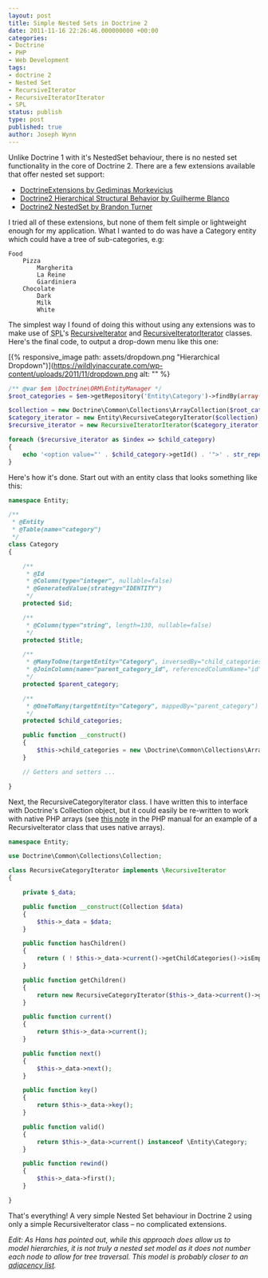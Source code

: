```yaml
---
layout: post
title: Simple Nested Sets in Doctrine 2
date: 2011-11-16 22:26:46.000000000 +00:00
categories:
- Doctrine
- PHP
- Web Development
tags:
- doctrine 2
- Nested Set
- RecursiveIterator
- RecursiveIteratorIterator
- SPL
status: publish
type: post
published: true
author: Joseph Wynn
---
```


Unlike Doctrine 1 with it's NestedSet behaviour, there is no nested set functionality in the core of Doctrine 2. There are a few extensions available that offer nested set support:

*   [DoctrineExtensions by Gediminas Morkevicius](https://github.com/l3pp4rd/DoctrineExtensions)
*   [Doctrine2 Hierarchical Structural Behavior by Guilherme Blanco](https://github.com/guilhermeblanco/Doctrine2-Hierarchical-Structural-Behavior)
*   [Doctrine2 NestedSet by Brandon Turner](https://github.com/blt04/doctrine2-nestedset)

I tried all of these extensions, but none of them felt simple or lightweight enough for my application. What I wanted to do was have a Category entity which could have a tree of sub-categories, e.g:<!--more-->

```
Food
    Pizza
        Margherita
        La Reine
        Giardiniera
    Chocolate
        Dark
        Milk
        White
```

The simplest way I found of doing this without using any extensions was to make use of <abbr title="Standard PHP Library">SPL</abbr>'s [RecursiveIterator](http://php.net/manual/en/class.recursiveiterator.php) and [RecursiveIteratorIterator](http://www.php.net/manual/en/class.recursiveiteratoriterator.php) classes. Here's the final code, to output a drop-down menu like this one:

[{% responsive_image path: assets/dropdown.png "Hierarchical Dropdown")](https://wildlyinaccurate.com/wp-content/uploads/2011/11/dropdown.png alt: "" %}

```php
/** @var $em \Doctrine\ORM\EntityManager */
$root_categories = $em->getRepository('Entity\Category')->findBy(array('parent_category' => null));

$collection = new Doctrine\Common\Collections\ArrayCollection($root_categories);
$category_iterator = new Entity\RecursiveCategoryIterator($collection);
$recursive_iterator = new RecursiveIteratorIterator($category_iterator, RecursiveIteratorIterator::SELF_FIRST);

foreach ($recursive_iterator as $index => $child_category)
{
    echo '<option value="' . $child_category->getId() . '">' . str_repeat('&amp;nbsp;&amp;nbsp;', $recursive_iterator->getDepth()) . $child_category->getTitle() . '</option>';
}
```

Here's how it's done. Start out with an entity class that looks something like this:

```php
namespace Entity;

/**
 * @Entity
 * @Table(name="category")
 */
class Category
{

    /**
     * @Id
     * @Column(type="integer", nullable=false)
     * @GeneratedValue(strategy="IDENTITY")
     */
    protected $id;

    /**
     * @Column(type="string", length=130, nullable=false)
     */
    protected $title;

    /**
     * @ManyToOne(targetEntity="Category", inversedBy="child_categories")
     * @JoinColumn(name="parent_category_id", referencedColumnName="id")
     */
    protected $parent_category;

    /**
     * @OneToMany(targetEntity="Category", mappedBy="parent_category")
     */
    protected $child_categories;

    public function __construct()
    {
        $this->child_categories = new \Doctrine\Common\Collections\ArrayCollection;
    }

    // Getters and setters ...

}
```

Next, the RecursiveCategoryIterator class. I have written this to interface with Doctrine's Collection object, but it could easily be re-written to work with native PHP arrays (see [this note](http://www.php.net/manual/en/class.recursiveiterator.php#106034) in the PHP manual for an example of a RecursiveIterator class that uses native arrays).

```php
namespace Entity;

use Doctrine\Common\Collections\Collection;

class RecursiveCategoryIterator implements \RecursiveIterator
{

    private $_data;

    public function __construct(Collection $data)
    {
        $this->_data = $data;
    }

    public function hasChildren()
    {
        return ( ! $this->_data->current()->getChildCategories()->isEmpty());
    }

    public function getChildren()
    {
        return new RecursiveCategoryIterator($this->_data->current()->getChildCategories());
    }

    public function current()
    {
        return $this->_data->current();
    }

    public function next()
    {
        $this->_data->next();
    }

    public function key()
    {
        return $this->_data->key();
    }

    public function valid()
    {
        return $this->_data->current() instanceof \Entity\Category;
    }

    public function rewind()
    {
        $this->_data->first();
    }

}
```

That's everything! A very simple Nested Set behaviour in Doctrine 2 using only a simple RecursiveIterator class – no complicated extensions.

_Edit: As Hans has pointed out, while this approach does allow us to model hierarchies, it is not truly a nested set model as it does not number each node to allow for tree traversal. This model is probably closer to an [adjacency list](http://en.wikipedia.org/wiki/Adjacency_list)._
